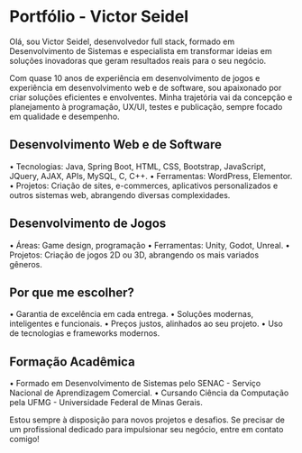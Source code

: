 # Portfólio - Victor Seidel

Olá, sou Victor Seidel, desenvolvedor full stack, formado em Desenvolvimento de Sistemas e especialista em transformar ideias em soluções inovadoras que geram resultados reais para o seu negócio.

Com quase 10 anos de experiência em desenvolvimento de jogos e experiência em desenvolvimento web e de software, sou apaixonado por criar soluções eficientes e envolventes. Minha trajetória vai da concepção e planejamento à programação, UX/UI, testes e publicação, sempre focado em qualidade e desempenho.

## Desenvolvimento Web e de Software
• Tecnologias: Java, Spring Boot, HTML, CSS, Bootstrap, JavaScript, JQuery, AJAX, APIs, MySQL, C, C++.
• Ferramentas: WordPress, Elementor.
• Projetos: Criação de sites, e-commerces, aplicativos personalizados e outros sistemas web, abrangendo diversas complexidades.

## Desenvolvimento de Jogos
• Áreas: Game design, programação
• Ferramentas: Unity, Godot, Unreal.
• Projetos: Criação de jogos 2D ou 3D, abrangendo os mais variados gêneros.

## Por que me escolher?
• Garantia de excelência em cada entrega.
• Soluções modernas, inteligentes e funcionais.
• Preços justos, alinhados ao seu projeto.
• Uso de tecnologias e frameworks modernos.

## Formação Acadêmica
• Formado em Desenvolvimento de Sistemas pelo SENAC - Serviço Nacional de Aprendizagem Comercial.
• Cursando Ciência da Computação pela UFMG - Universidade Federal de Minas Gerais.

Estou sempre à disposição para novos projetos e desafios. Se precisar de um profissional dedicado para impulsionar seu negócio, entre em contato comigo!
